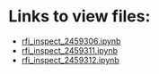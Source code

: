 # Links to view files:

* [rfi_inspect_2459306.ipynb](https://nbviewer.jupyter.org/github/HERA-Team/2021_Interseason_Notebooks/blob/main/rfi_inspect/rfi_inspect_2459306.ipynb)
* [rfi_inspect_2459311.ipynb](https://nbviewer.jupyter.org/github/HERA-Team/2021_Interseason_Notebooks/blob/main/rfi_inspect/rfi_inspect_2459311.ipynb)
* [rfi_inspect_2459312.ipynb](https://nbviewer.jupyter.org/github/HERA-Team/2021_Interseason_Notebooks/blob/main/rfi_inspect/rfi_inspect_2459312.ipynb)